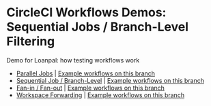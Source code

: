 # CircleCI Workflows Demos: Sequential Jobs / Branch-Level Filtering

Demo for Loanpal: how testing workflows work

* [Parallel Jobs](https://github.com/CircleCI-Public/circleci-demo-workflows/tree/parallel-jobs) | [Example workflows on this branch](https://circleci.com/gh/CircleCI-Public/workflows/circleci-demo-workflows/tree/parallel-jobs)
* [Sequential Job / Branch-Level](https://github.com/CircleCI-Public/circleci-demo-workflows/tree/sequential-branch-filter) | [Example workflows on this branch](https://circleci.com/gh/CircleCI-Public/workflows/circleci-demo-workflows/tree/sequential-branch-filter)
* [Fan-in / Fan-out](https://github.com/CircleCI-Public/circleci-demo-workflows/tree/fan-in-fan-out) | [Example workflows on this branch](https://circleci.com/gh/CircleCI-Public/workflows/circleci-demo-workflows/tree/fan-in-fan-out)
* [Workspace Forwarding](https://github.com/CircleCI-Public/circleci-demo-workflows/tree/workspace-forwarding) | [Example workflows on this branch](https://circleci.com/gh/CircleCI-Public/workflows/circleci-demo-workflows/tree/workspace-forwarding)

